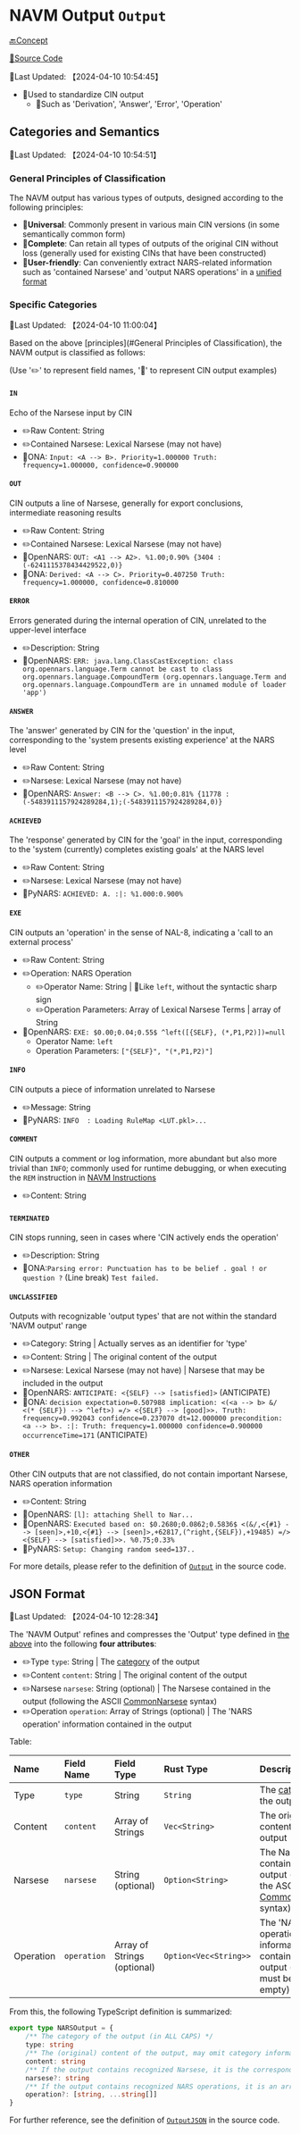 # NAVM Output `Output`

[🔙Concept](./doc.md)

[📃Source Code](./../../../src/output/mod.rs)

📍Last Updated: 【2024-04-10 10:54:45】

- 🎯Used to standardize CIN output
  - 📄Such as 'Derivation', 'Answer', 'Error', 'Operation'

## Categories and Semantics

📍Last Updated: 【2024-04-10 10:54:51】

### General Principles of Classification

The NAVM output has various types of outputs, designed according to the following principles:

- 📌**Universal**: Commonly present in various main CIN versions (in some semantically common form)
- 📌**Complete**: Can retain all types of outputs of the original CIN without loss (generally used for existing CINs that have been constructed)
- 📌**User-friendly**: Can conveniently extract NARS-related information such as 'contained Narsese' and 'output NARS operations' in a [unified format](./common_narsese.md)

### Specific Categories

📍Last Updated: 【2024-04-10 11:00:04】

Based on the above [principles](#General Principles of Classification), the NAVM output is classified as follows:

(Use '✏️' to represent field names, '📄' to represent CIN output examples)

#### **`IN`**

Echo of the Narsese input by CIN

- ✏️Raw Content: String
- ✏️Contained Narsese: Lexical Narsese (may not have)
- 📄ONA: `Input: <A --> B>. Priority=1.000000 Truth: frequency=1.000000, confidence=0.900000`

#### **`OUT`**

CIN outputs a line of Narsese, generally for export conclusions, intermediate reasoning results

- ✏️Raw Content: String
- ✏️Contained Narsese: Lexical Narsese (may not have)
- 📄OpenNARS: `OUT: <A1 --> A2>. %1.00;0.90% {3404 : (-6241115378434429522,0)}`
- 📄ONA: `Derived: <A --> C>. Priority=0.407250 Truth: frequency=1.000000, confidence=0.810000`

#### **`ERROR`**

Errors generated during the internal operation of CIN, unrelated to the upper-level interface

- ✏️Description: String
- 📄OpenNARS: `ERR: java.lang.ClassCastException: class org.opennars.language.Term cannot be cast to class org.opennars.language.CompoundTerm (org.opennars.language.Term and org.opennars.language.CompoundTerm are in unnamed module of loader 'app')`

#### **`ANSWER`**

The 'answer' generated by CIN for the 'question' in the input, corresponding to the 'system presents existing experience' at the NARS level

- ✏️Raw Content: String
- ✏️Narsese: Lexical Narsese (may not have)
- 📄OpenNARS: `Answer: <B --> C>. %1.00;0.81% {11778 : (-5483911157924289284,1);(-5483911157924289284,0)}`

#### **`ACHIEVED`**

The 'response' generated by CIN for the 'goal' in the input, corresponding to the 'system (currently) completes existing goals' at the NARS level

- ✏️Raw Content: String
- ✏️Narsese: Lexical Narsese (may not have)
- 📄PyNARS: `ACHIEVED: A. :|: %1.000:0.900%`

#### **`EXE`**

CIN outputs an 'operation' in the sense of NAL-8, indicating a 'call to an external process'

- ✏️Raw Content: String
- ✏️Operation: NARS Operation
  - ✏️Operator Name: String | 📄Like `left`, without the syntactic sharp sign
  - ✏️Operation Parameters: Array of Lexical Narsese Terms | array of String
- 📄OpenNARS: `EXE: $0.00;0.04;0.55$ ^left([{SELF}, (*,P1,P2)])=null`
  - Operator Name: `left`
  - Operation Parameters: `["{SELF}", "(*,P1,P2)"]`

#### **`INFO`**

CIN outputs a piece of information unrelated to Narsese

- ✏️Message: String
- 📄PyNARS: `INFO  : Loading RuleMap <LUT.pkl>...`

#### **`COMMENT`**

CIN outputs a comment or log information, more abundant but also more trivial than `INFO`; commonly used for runtime debugging, or when executing the `REM` instruction in [NAVM Instructions](./navm_cmd.md)

- ✏️Content: String

#### **`TERMINATED`**

CIN stops running, seen in cases where 'CIN actively ends the operation'

- ✏️Description: String
- 📄ONA:`Parsing error: Punctuation has to be belief . goal ! or question ?` (Line break) `Test failed.`

#### **`UNCLASSIFIED`**

Outputs with recognizable 'output types' that are not within the standard 'NAVM output' range

- ✏️Category: String | Actually serves as an identifier for 'type'
- ✏️Content: String | The original content of the output
- ✏️Narsese: Lexical Narsese (may not have) | Narsese that may be included in the output
- 📄OpenNARS: `ANTICIPATE: <{SELF} --> [satisfied]>` (ANTICIPATE)
- 📄ONA: `decision expectation=0.507988 implication: <(<a --> b> &/ <(* {SELF}) --> ^left>) =/> <{SELF} --> [good]>>. Truth: frequency=0.992043 confidence=0.237070 dt=12.000000 precondition: <a --> b>. :|: Truth: frequency=1.000000 confidence=0.900000 occurrenceTime=171` (ANTICIPATE)

#### **`OTHER`**

Other CIN outputs that are not classified, do not contain important Narsese, NARS operation information

- ✏️Content: String
- 📄OpenNARS: `[l]: attaching Shell to Nar...`
- 📄OpenNARS: `Executed based on: $0.2680;0.0862;0.5836$ <(&/,<{#1} --> [seen]>,+10,<{#1} --> [seen]>,+62817,(^right,{SELF}),+19485) =/> <{SELF} --> [satisfied]>>. %0.75;0.33%`
- 📄PyNARS: `Setup: Changing random seed=137..`

For more details, please refer to the definition of [`Output`](https://github.com/ARCJ137442/NAVM.rs/blob/main/src/output/structs.rs) in the source code.

## JSON Format

📍Last Updated: 【2024-04-10 12:28:34】

The 'NAVM Output' refines and compresses the 'Output' type defined in [the above](#specific-categories) into the following **four attributes**:

- ✏️Type `type`: String | The [category](#specific-categories) of the output
- ✏️Content `content`: String | The original content of the output
- ✏️Narsese `narsese`: String (optional) | The Narsese contained in the output (following the ASCII [CommonNarsese](./common_narsese.md) syntax)
- ✏️Operation `operation`: Array of Strings (optional) | The 'NARS operation' information contained in the output

Table:

| Name | Field Name | Field Type | Rust Type | Description |
|:--|:--|:--|:--|:--|
| Type | `type` | String | `String` | The [category](#specific-categories) of the output |
| Content | `content` | Array of Strings | `Vec<String>` | The original content of the output |
| Narsese | `narsese` | String (optional) | `Option<String>` | The Narsese contained in the output (following the ASCII [CommonNarsese](./common_narsese.md) syntax) |
| Operation | `operation` | Array of Strings (optional) | `Option<Vec<String>>` | The 'NARS operation' information contained in the output (if any, must be non-empty) |

From this, the following TypeScript definition is summarized:

```typescript
export type NARSOutput = {
    /** The category of the output (in ALL CAPS) */
    type: string
    /** The (original) content of the output, may omit category information */
    content: string
    /** If the output contains recognized Narsese, it is the corresponding Narsese string */
    narsese?: string
    /** If the output contains recognized NARS operations, it is an array of strings `[operation name without sharp, ...operation parameters]` */
    operation?: [string, ...string[]]
}
```

For further reference, see the definition of [`OutputJSON`](https://github.com/ARCJ137442/NAVM.rs/blob/main/src/output/conversion.rs) in the source code.
